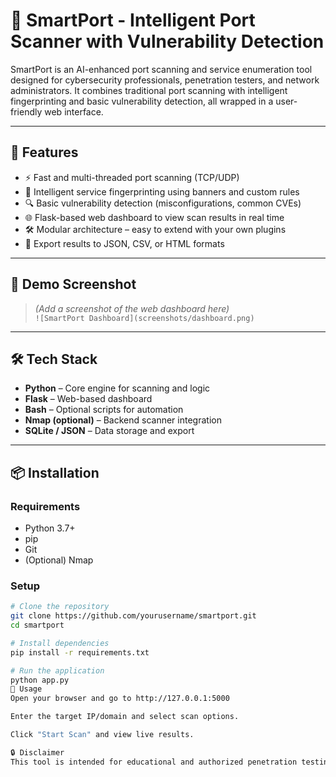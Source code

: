 # 🔌 SmartPort - Intelligent Port Scanner with Vulnerability Detection

SmartPort is an AI-enhanced port scanning and service enumeration tool designed for cybersecurity professionals, penetration testers, and network administrators. It combines traditional port scanning with intelligent fingerprinting and basic vulnerability detection, all wrapped in a user-friendly web interface.

---

## 🚀 Features

- ⚡ Fast and multi-threaded port scanning (TCP/UDP)
- 🧠 Intelligent service fingerprinting using banners and custom rules
- 🔍 Basic vulnerability detection (misconfigurations, common CVEs)
- 🌐 Flask-based web dashboard to view scan results in real time
- 🛠️ Modular architecture – easy to extend with your own plugins
- 📄 Export results to JSON, CSV, or HTML formats

---

## 📸 Demo Screenshot

> *(Add a screenshot of the web dashboard here)*  
`![SmartPort Dashboard](screenshots/dashboard.png)`

---

## 🛠️ Tech Stack

- **Python** – Core engine for scanning and logic
- **Flask** – Web-based dashboard
- **Bash** – Optional scripts for automation
- **Nmap (optional)** – Backend scanner integration
- **SQLite / JSON** – Data storage and export

---

## 📦 Installation

### Requirements

- Python 3.7+
- pip
- Git
- (Optional) Nmap

### Setup

```bash
# Clone the repository
git clone https://github.com/yourusername/smartport.git
cd smartport

# Install dependencies
pip install -r requirements.txt

# Run the application
python app.py
🧪 Usage
Open your browser and go to http://127.0.0.1:5000

Enter the target IP/domain and select scan options.

Click "Start Scan" and view live results.

🔒 Disclaimer
This tool is intended for educational and authorized penetration testing purposes only. Unauthorized scanning of networks you do not own or have explicit permission to test is illegal.

